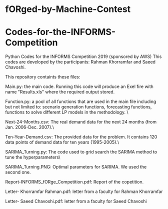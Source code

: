 # fORged-by-Machine-Contest

# Codes-for-the-INFORMS-Competition
Python Codes for the INFORMS Competition 2019 (sponsored by AWS)
This codes are developed by the participants: Rahman Khorramfar and Saeed Chavoshi.

This repository containts these files:

Main.py: the main code. Running this code will produce an Exel fire with name "Results.xls" where the required output stored. 


Function.py: a pool of all functions that are used in the main file including but not limited to: scenario generation functions, forecasting functions, functions to solve different LP models in the methodology. \\


Next-24-Months.csv: The real demand data for the next 24 months (from Jan. 2006-Dec. 2007).\\

Ten-Year-Demand.csv: The provided data for the problem. It contains 120 data points of demand data for ten years (1995-2005).\\

SARIMA_Turning.py: The code used to grid search the SARIMA method to tune the hyperparameters\\

SARIMA_Turning.PNG: Optimal parameters for SARIMA. We used the second one. 


Report-INFORMS_fORge_Competition.pdf: Report of the copetition. 


Letter- Khorramfar Rahman.pdf: letter from a faculty for Rahman Khorramfar


Letter- Saeed Chavoshi.pdf: letter from a faculty for Saeed Chavoshi


